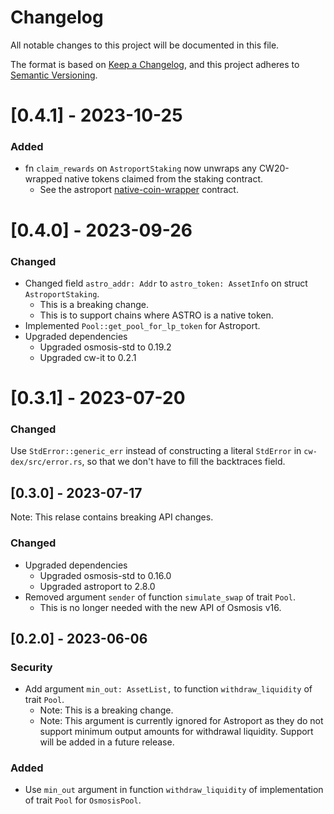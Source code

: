 # Changelog

All notable changes to this project will be documented in this file.

The format is based on [Keep a Changelog](https://keepachangelog.com/en/1.0.0/),
and this project adheres to [Semantic Versioning](https://semver.org/spec/v2.0.0.html).

# [0.4.1] - 2023-10-25

### Added

- fn `claim_rewards` on `AstroportStaking` now unwraps any CW20-wrapped native tokens claimed from the staking contract.
  - See the astroport [native-coin-wrapper](https://github.com/astroport-fi/astroport-core/tree/main/contracts/periphery/native-coin-wrapper) contract.

# [0.4.0] - 2023-09-26

### Changed

- Changed field `astro_addr: Addr` to `astro_token: AssetInfo` on struct `AstroportStaking`.
  - This is a breaking change.
  - This is to support chains where ASTRO is a native token.
- Implemented `Pool::get_pool_for_lp_token` for Astroport.
- Upgraded dependencies
  - Upgraded osmosis-std to 0.19.2
  - Upgraded cw-it to 0.2.1

# [0.3.1] - 2023-07-20

### Changed

Use `StdError::generic_err` instead of constructing a literal `StdError` in `cw-dex/src/error.rs`,
so that we don't have to fill the backtraces field.

## [0.3.0] - 2023-07-17

Note: This relase contains breaking API changes.

### Changed

- Upgraded dependencies
    - Upgraded osmosis-std to 0.16.0
    - Upgraded astroport to 2.8.0
- Removed argument `sender` of function `simulate_swap` of trait `Pool`.
    - This is no longer needed with the new API of Osmosis v16.

## [0.2.0] - 2023-06-06

### Security

- Add argument `min_out: AssetList,` to function `withdraw_liquidity` of trait `Pool`.
  - Note: This is a breaking change.
  - Note: This argument is currently ignored for Astroport as they do not support minimum output amounts for withdrawal liquidity. Support will be added in a future release.

### Added

- Use `min_out` argument in function `withdraw_liquidity` of implementation of trait `Pool` for `OsmosisPool`.
